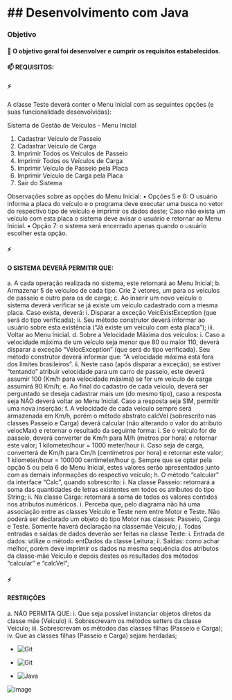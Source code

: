 # ## Desenvolvimento com Java

### Objetivo

#### 🌱 O objetivo geral foi desenvolver e cumprir os requisitos estabelecidos.

#### 📫 REQUISITOS:

#### ⚡ 
A classe Teste deverá conter o Menu Inicial com as seguintes opções (e suas
funcionalidade desenvolvidas):

Sistema de Gestão de Veículos - Menu Inicial
1. Cadastrar Veículo de Passeio
2. Cadastrar Veículo de Carga
3. Imprimir Todos os Veículos de Passeio
4. Imprimir Todos os Veículos de Carga
5. Imprimir Veículo de Passeio pela Placa
6. Imprimir Veículo de Carga pela Placa
7. Sair do Sistema

Observações sobre as opções do Menu Inicial:
• Opções 5 e 6: O usuário informa a placa do veículo e o programa deve executar uma
busca no vetor do respectivo tipo de veículo e imprimir os dados deste; Caso não exista
um veículo com esta placa o sistema deve avisar o usuário e retornar ao Menu Inicial.
• Opção 7: o sistema será encerrado apenas quando o usuário escolher esta opção.

#### ⚡
#### O SISTEMA DEVERÁ PERMITIR QUE:
a. A cada operação realizada no sistema, este retornará ao Menu Inicial;
b. Armazenar 5 de veículos de cada tipo. Crie 2 vetores, um para os veículos de
passeio e outro para os de carga;
c. Ao inserir um novo veículo o sistema deverá verificar se já existe um veículo
cadastrado com a mesma placa. Caso exista, deverá:
i. Disparar a exceção VeicExistException (que será do tipo verificada);
ii. Seu método construtor deverá informar ao usuário sobre esta
existência (“Já existe um veículo com esta placa”);
iii. Voltar ao Menu Inicial.
d. Sobre a Velocidade Máxima dos veículos:
i. Caso a velocidade máxima de um veículo seja menor que 80 ou maior
110, deverá disparar a exceção “VelocException” (que será do tipo
verificada). Seu método construtor deverá informar que: “A velocidade
máxima está fora dos limites brasileiros”.
ii. Neste caso (após disparar a exceção), se estiver “tentando” atribuir
velocidade para um carro de passeio, este deverá assumir 100 (Km/h
para velocidade máxima) se for um veículo de carga assumirá 90 Km/h;
e. Ao final do cadastro de cada veículo, deverá ser perguntado se deseja cadastrar
mais um (do mesmo tipo), caso a resposta seja NÃO deverá voltar ao Menu
Inicial. Caso a resposta seja SIM, permitir uma nova inserção;
f. A velocidade de cada veículo sempre será armazenada em Km/h, porém o
método abstrato calcVel (sobrescrito nas classes Passeio e Carga) deverá
calcular (não alterando o valor do atributo velocMax) e retornar o resultado da
seguinte forma:
i. Se o veículo for de passeio, deverá converter de Km/h para M/h (metros
por hora) e retornar este valor;
1 kilometer/hour = 1000 meter/hour
ii. Caso seja de carga, converterá de Km/h para Cm/h (centímetros por
hora) e retornar este valor;
1 kilometer/hour = 100000 centimeter/hour
g. Sempre que se optar pela opção 5 ou pela 6 do Menu Inicial, estes valores serão
apresentados junto com as demais informações do respectivo veículo;
h. O método “calcular” da interface “Calc”, quando sobrescrito:
i. Na classe Passeio: retornará a soma das quantidades de letras
existentes em todos os atributos do tipo String;
ii. Na classe Carga: retornará a soma de todos os valores contidos nos
atributos numéricos.
i. Perceba que, pelo diagrama não há uma associação entre as classes Veículo e
Teste nem entre Motor e Teste. Não poderá ser declarado um objeto do tipo
Motor nas classes: Passeio, Carga e Teste. Somente haverá declaração na classemãe Veiculo;
j. Todas entradas e saídas de dados deverão ser feitas na classe Teste:
i. Entrada de dados: utilize o método entDados da classe Leitura;
ii. Saídas: como achar melhor, porém deve imprimir os dados na mesma
sequência dos atributos da classe-mãe Veiculo e depois destes os
resultados dos métodos “calcular” e “calcVel”;

#### ⚡
#### RESTRIÇÕES
a. NÃO PERMITA QUE:
i. Que seja possível instanciar objetos diretos da classe mãe (Veiculo)
ii. Sobrescrevam os métodos setters da classe Veiculo;
iii. Sobrescrevam os métodos das classes filhas (Passeio e Carga);
iv. Que as classes filhas (Passeio e Carga) sejam herdadas;



- ![Git](https://img.shields.io/badge/IntelliJ_IDEA-000000.svg?style=for-the-badge&logo=intellij-idea&logoColor=white)

- ![Git](https://img.shields.io/badge/git-%23F05033.svg?style=for-the-badge&logo=git&logoColor=white)

- ![Java](https://img.shields.io/badge/java-%23ED8B00.svg?style=for-the-badge&logo=java&logoColor=white)

![image](https://user-images.githubusercontent.com/103886679/211114601-11d638dd-80eb-40b6-94fa-a782c1ace6ce.png)
